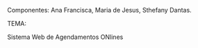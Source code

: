 Componentes:
Ana Francisca, 
Maria de Jesus, 
Sthefany Dantas.

TEMA:

Sistema Web de Agendamentos ONlines
